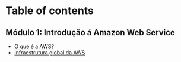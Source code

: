 # Table of contents

## Módulo 1: Introdução á Amazon Web Service

* [O que é a AWS?](README.md)
* [Infraestrutura global da AWS](modulo-1-introducao-a-amazon-web-service/infraestrutura-global-da-aws.md)
